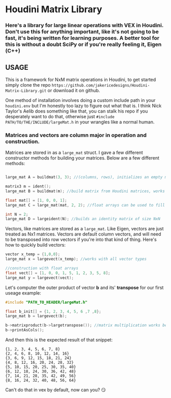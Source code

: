 # Houdini Matrix Library
### Here's a library for large linear operations with VEX in Houdini. Don't use this for anything important, like it's not going to be fast, it's being written for learning purposes. A better tool for this is without a doubt SciPy or if you're really feeling it, Eigen (C++)



## USAGE

This is a framework for NxM matrix operations in Houdini, to get started simply clone the repo `https://github.com/jakericedesigns/Houdini-Matrix-Library.git` or download it on github. 

One method of installation involves doing a custom include path in your `houdini.env` but I'm honestly too lazy to figure out what that is. I think Nick Taylor's Aelib does something like that, you can stalk his repo if you desperately want to do that, otherwise just `#include PATH/TO/THE/INCLUDE/largeMat.h` in your wrangles like a normal human.

### Matrices and vectors are column major in operation and construction.

Matrices are stored in as a `large_mat` struct. I gave a few different constructor methods for building your matrices. Below are a few different methods:

```c

large_mat A = buildmat(3, 3); //(columns, rows), initializes an empty matrix

matrix3 m = ident();
large_mat B = buildmat(m); //build matrix from Houdini matrices, works with all types of matrices, 4x4 and below.

float mat[] = [1, 0, 0, 1];
large_mat C = large_mat(mat, 2, 2); //float arrays can be used to fill the large_mat by just setting the struct members

int N = 2;
large_mat D = largeident(N); //builds an identity matrix of size NxN

```

Vectors, like matrices are stored as a `large_mat`. Like Eigen, vectors are just treated as Nx1 matrices. Vectors are default column vectors, and will need to be transposed into row vectors if you're into that kind of thing. 
Here's how to quickly build vectors:

```c
vector x_temp = {1,0,0};
large_mat x = largevect(x_temp); //works with all vector types

//construction with float arrays
float vect[] = [1, 0, 0, 1, 5, 1, 2, 3, 5, 8];
large_mat y = largevect(vect);
```

Let's computer the outer product of vector **b** and its' **transpose** for our first useage example:

```c
#include "PATH_TO_HEADER/largeMat.h"

float b_init[] = {1, 2, 3, 4, 5, 6 ,7 ,8};
large_mat b = largevect(b);

b->matrixproduct(b->largetranspose()); //matrix multiplication works between NxM and MxP sized inputs.
b->printAsCols(); 
```

And then this is the expected result of that snippet:
```
{1, 2, 3, 4, 5, 6, 7, 8} 
{2, 4, 6, 8, 10, 12, 14, 16} 
{3, 6, 9, 12, 15, 18, 21, 24} 
{4, 8, 12, 16, 20, 24, 28, 32} 
{5, 10, 15, 20, 25, 30, 35, 40} 
{6, 12, 18, 24, 30, 36, 42, 48} 
{7, 14, 21, 28, 35, 42, 49, 56} 
{8, 16, 24, 32, 40, 48, 56, 64} 
```
Can't do that in vex by default, now can you? :smirk:

